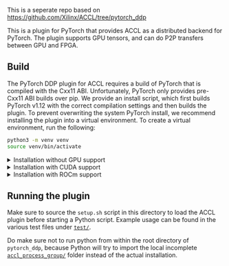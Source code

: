 This is a seperate repo based on https://github.com/Xilinx/ACCL/tree/pytorch_ddp

This is a plugin for PyTorch that provides ACCL as a distributed backend for PyTorch. The plugin supports GPU tensors,
and can do P2P transfers between GPU and FPGA.

## Build
The PyTorch DDP plugin for ACCL requires a build of PyTorch that is compiled with the Cxx11 ABI. Unfortunately,
PyTorch only provides pre-Cxx11 ABI builds over pip. We provide an install script, which first builds PyTorch v1.12
with the correct compilation settings and then builds the plugin. To prevent overwriting the system PyTorch install,
we recommend installing the plugin into a virtual environment. To create a
virtual environment, run the following:
```bash
python3 -m venv venv
source venv/bin/activate
```

<details><summary>Installation without GPU support</summary>
  To install the plugin without GPU support, simply run the following from within the venv:

  ```bash
  ./install.py
  ```
</details>
<details><summary>Installation with CUDA support</summary>
  To install the plugin with Nvidia GPU support, run the following from within the venv:

  ```bash
  ./install.py --cuda
  ```
</details>

<details><summary>Installation with ROCm support</summary>
  To install the plugin with AMD GPU support, run the following from within the venv:

  ```bash
  ROCM_HOME=/opt/rocm ./install.py --rocm
  ```
  You can also manually specify your compute architecture using the `PYTORCH_ROCM_ARCH` environment variable. For
  example, to build the plugin for the AMD Instinct MI100, run the following:

  ```bash
  PYTORCH_ROCM_ARCH=gfx906 ROCM_HOME=/opt/rocm ./install.py --rocm
  ```
</details>

## Running the plugin
Make sure to source the `setup.sh` script in this directory to load the ACCL plugin before starting a Python script.
Example usage can be found in the various test files under [`test/`](test).

Do make sure not to run python from within the root directory of `pytorch_ddp`, because Python will try to import the
local incomplete [`accl_process_group/`](accl_process_group) folder instead of the actual installation.

